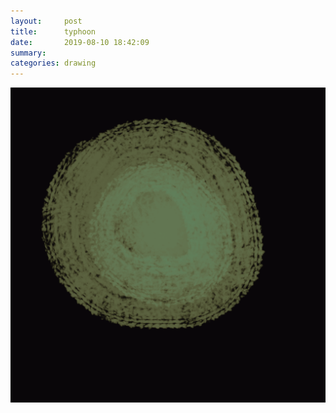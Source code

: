 ```yaml
---
layout:     post
title:      typhoon
date:       2019-08-10 18:42:09
summary:    
categories: drawing
---
```

![typhoon](/images/diary/typhoon.png ".")
